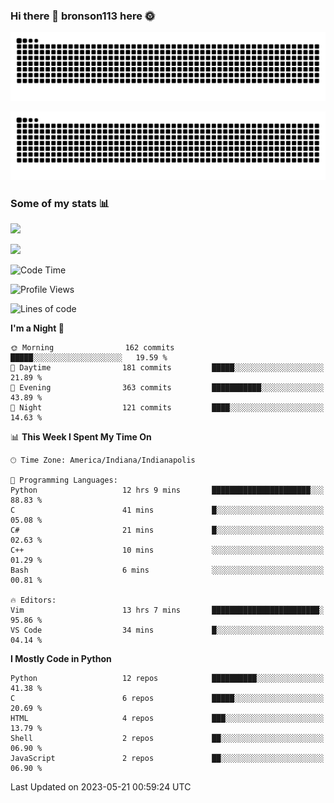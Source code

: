 ### Hi there 👋 bronson113 here 🌞
<div align="center">

![GitHub Snake Light](https://raw.githubusercontent.com/bronson113/bronson113/snake/github-snake.svg#gh-light-mode-only)

![GitHub Snake dark](https://raw.githubusercontent.com/bronson113/bronson113/snake/github-snake-dark.svg#gh-dark-mode-only)

</div>

### Some of my stats 📊
![](https://github-readme-stats-sigma-five.vercel.app/api?username=bronson113&theme=transparent&show_icons=true)

![](https://github-readme-stats-sigma-five.vercel.app/api/top-langs/?username=bronson113&theme=transparent&layout=compact&card_width=445)



<!--START_SECTION:waka-->
![Code Time](http://img.shields.io/badge/Code%20Time-224%20hrs%2017%20mins-blue)

![Profile Views](http://img.shields.io/badge/Profile%20Views-1-blue)

![Lines of code](https://img.shields.io/badge/From%20Hello%20World%20I%27ve%20Written-7.1%20million%20lines%20of%20code-blue)

**I'm a Night 🦉** 

```text
🌞 Morning                162 commits         █████░░░░░░░░░░░░░░░░░░░░   19.59 % 
🌆 Daytime                181 commits         █████░░░░░░░░░░░░░░░░░░░░   21.89 % 
🌃 Evening                363 commits         ███████████░░░░░░░░░░░░░░   43.89 % 
🌙 Night                  121 commits         ████░░░░░░░░░░░░░░░░░░░░░   14.63 % 
```


📊 **This Week I Spent My Time On** 

```text
🕑︎ Time Zone: America/Indiana/Indianapolis

💬 Programming Languages: 
Python                   12 hrs 9 mins       ██████████████████████░░░   88.83 % 
C                        41 mins             █░░░░░░░░░░░░░░░░░░░░░░░░   05.08 % 
C#                       21 mins             █░░░░░░░░░░░░░░░░░░░░░░░░   02.63 % 
C++                      10 mins             ░░░░░░░░░░░░░░░░░░░░░░░░░   01.29 % 
Bash                     6 mins              ░░░░░░░░░░░░░░░░░░░░░░░░░   00.81 % 

🔥 Editors: 
Vim                      13 hrs 7 mins       ████████████████████████░   95.86 % 
VS Code                  34 mins             █░░░░░░░░░░░░░░░░░░░░░░░░   04.14 % 
```

**I Mostly Code in Python** 

```text
Python                   12 repos            ██████████░░░░░░░░░░░░░░░   41.38 % 
C                        6 repos             █████░░░░░░░░░░░░░░░░░░░░   20.69 % 
HTML                     4 repos             ███░░░░░░░░░░░░░░░░░░░░░░   13.79 % 
Shell                    2 repos             ██░░░░░░░░░░░░░░░░░░░░░░░   06.90 % 
JavaScript               2 repos             ██░░░░░░░░░░░░░░░░░░░░░░░   06.90 % 
```




 Last Updated on 2023-05-21 00:59:24 UTC
<!--END_SECTION:waka-->
